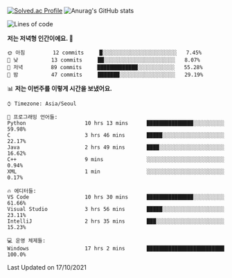 

<!--
**PungwonLee/PungwonLee** is a ✨ _special_ ✨ repository because its `README.md` (this file) appears on your GitHub profile.

Here are some ideas to get you started:

- 🔭 I’m currently working on ...
- 🌱 I’m currently learning ...
- 👯 I’m looking to collaborate on ...
- 🤔 I’m looking for help with ...
- 💬 Ask me about ...
- 📫 How to reach me: ...
- 😄 Pronouns: ...
- ⚡ Fun fact: ...
-->
[![Solved.ac Profile](http://mazassumnida.wtf/api/v2/generate_badge?boj=vnddnjs00)](https://solved.ac/vnddnjs00/)
![Anurag's GitHub stats](https://github-readme-stats.vercel.app/api?username=PungwonLee&show_icons=true&theme=radical)
<!--START_SECTION:waka-->
![Lines of code](https://img.shields.io/badge/%EC%A0%80%EB%8A%94%20%EC%97%AC%ED%83%9C%EA%B9%8C%EC%A7%80%20-75516%20%EC%A4%84%EC%9D%98%20%EC%BD%94%EB%93%9C%EB%A5%BC%20%EC%9E%91%EC%84%B1%ED%96%88%EC%96%B4%EC%9A%94.-blue)

**저는 저녁형 인간이에요. 🦉** 

```text
🌞 아침         12 commits     █░░░░░░░░░░░░░░░░░░░░░░░░   7.45% 
🌆 낮　         13 commits     ██░░░░░░░░░░░░░░░░░░░░░░░   8.07% 
🌃 저녁         89 commits     █████████████░░░░░░░░░░░░   55.28% 
🌙 밤　         47 commits     ███████░░░░░░░░░░░░░░░░░░   29.19%

```


📊 **저는 이번주를 이렇게 시간을 보냈어요.** 

```text
⌚︎ Timezone: Asia/Seoul

💬 프로그래밍 언어들: 
Python                   10 hrs 13 mins      ███████████████░░░░░░░░░░   59.98% 
C                        3 hrs 46 mins       █████░░░░░░░░░░░░░░░░░░░░   22.17% 
Java                     2 hrs 49 mins       ████░░░░░░░░░░░░░░░░░░░░░   16.62% 
C++                      9 mins              ░░░░░░░░░░░░░░░░░░░░░░░░░   0.94% 
XML                      1 min               ░░░░░░░░░░░░░░░░░░░░░░░░░   0.17%

🔥 에디터들: 
VS Code                  10 hrs 30 mins      ███████████████░░░░░░░░░░   61.66% 
Visual Studio            3 hrs 56 mins       █████░░░░░░░░░░░░░░░░░░░░   23.11% 
IntelliJ                 2 hrs 35 mins       ███░░░░░░░░░░░░░░░░░░░░░░   15.23%

💻 운영 체제들: 
Windows                  17 hrs 2 mins       █████████████████████████   100.0%

```


 Last Updated on 17/10/2021
<!--END_SECTION:waka-->
